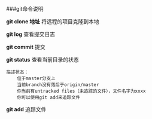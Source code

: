 ###git命令说明

**git clone 地址** 将远程的项目克隆到本地
	
**git log** 查看提交日志

**git commit** 提交

**git status** 查看当前目录的状态

	描述状态：
		位于master分支上
		当前branch没有落后于origin/master
		你当前有untracked files（未追踪的文件），文件名字为xxxx
		你可以使用git add来追踪文件

**git add** 追踪文件